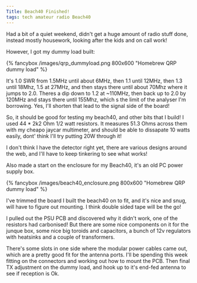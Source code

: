 ```yaml
---
Title: Beach40 Finished!
tags: tech amateur radio Beach40
---
```


Had a bit of a quiet weekend, didn't get a huge amount of radio stuff done, instead mostly housework, looking after the kids and on call work!

However, I got my dummy load built:

{% fancybox /images/qrp_dummyload.png 800x600 "Homebrew QRP dummy load" %}

<!--more-->

It's 1.0 SWR from 1.5MHz until about 6MHz, then 1.1 until 12MHz, then 1.3 until 18Mhz, 1.5 at 27MHz, and then stays there until about 70Mhz where it jumps to 2.0.  Theres a dip down to 1.2 at ~110MHz, then back up to 2.0 by 120MHz and stays there until 155Mhz, which s the limit of the analyser I'm borrowing. Yes, I'll shorten that lead to the signal side of the board!

So, it should be good for testing my beach40, and other bits that I build! I used 44 * 2k2 Ohm 1/2 watt resistors. It measures 51.3 Ohms across them with my cheapo jaycar multimeter, and should be able to dissapate 10 watts easily, dont' think I'll try putting 20W through it!

I don't think I have the detector right yet, there are various designs around the web, and I'll have to keep tinkering to see what works!

Also made a start on the enclosure for my Beach40, it's an old PC power supply box.

{% fancybox /images/beach40_enclosure.png 800x600 "Homebrew QRP dummy load" %}

I've trimmed the board I built the beach40 on to fit, and it's nice and snug, will have to figure out mounting. I think double sided tape will be the go!

I pulled out the PSU PCB and discovered why it didn't work, one of the resistors had carbonised! But there are some nice components on it for the junque box, some nice big toroids and capacitors, a bunch of 12v regulators with heatsinks and a couple of transformers.  

There's some slots in one side where the modular power cables came out, which are a pretty good fit for the antenna ports. I'll be spending this week fitting on the connectors and working out how to mount the PCB. Then final TX adjustment on the dummy load, and hook up to it's end-fed antenna to see if reception is Ok.
